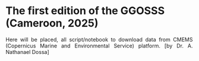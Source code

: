 # The first edition of the GGOSSS (Cameroon, 2025)

<div align=justify>
  
Here will be placed, all script/notebook to download data from CMEMS (Copernicus Marine and Environmental Service) platform. [by Dr. A. Nathanael Dossa]

</div>
